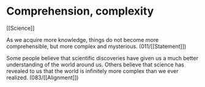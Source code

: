 # Comprehension, complexity

[[Science]]

As we acquire more knowledge, things do not become more comprehensible, but more complex and mysterious. (011/[[Statement]])

Some people believe that scientific discoveries have given us a much better understanding of the world around us.
Others believe that science has revealed to us that the world is infinitely more complex than we ever realized.
(083/[[Alignment]])